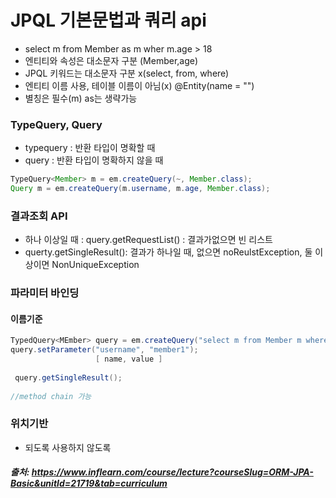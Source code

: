 # JPQL 기본문법과 쿼리 api

- select m from Member as m wher m.age > 18
- 엔티티와 속성은 대소문자 구분 (Member,age)
- JPQL 키워드는 대소문자 구분 x(select, from, where)
- 엔티티 이름 사용, 테이블 이름이 아님(x) @Entity(name = "")
- 별칭은 필수(m) as는 생략가능


### TypeQuery, Query
- typequery :  반환 타입이 명확할 때
- query : 반환 타입이 명확하지 않을 때
```java
TypeQuery<Member> m = em.createQuery(~, Member.class);
Query m = em.createQuery(m.username, m.age, Member.class);
```

### 결과조회 API

- 하나 이상일 때 : query.getRequestList() : 결과가없으면 빈 리스트
- querty.getSingleResult(): 결과가 하나일 때, 없으면 noReulstException, 둘 이상이면 NonUniqueException
 
### 파라미터 바인딩

#### 이름기준
```java
TypedQuery<MEmber> query = em.createQuery("select m from Member m where m.username = :username);
query.setParameter("username", "member1");
                   [ name, value ]
 
 query.getSingleResult();
 
//method chain 가능
```

### 위치기반
- 되도록 사용하지 않도록



##### 출처: https://www.inflearn.com/course/lecture?courseSlug=ORM-JPA-Basic&unitId=21719&tab=curriculum
